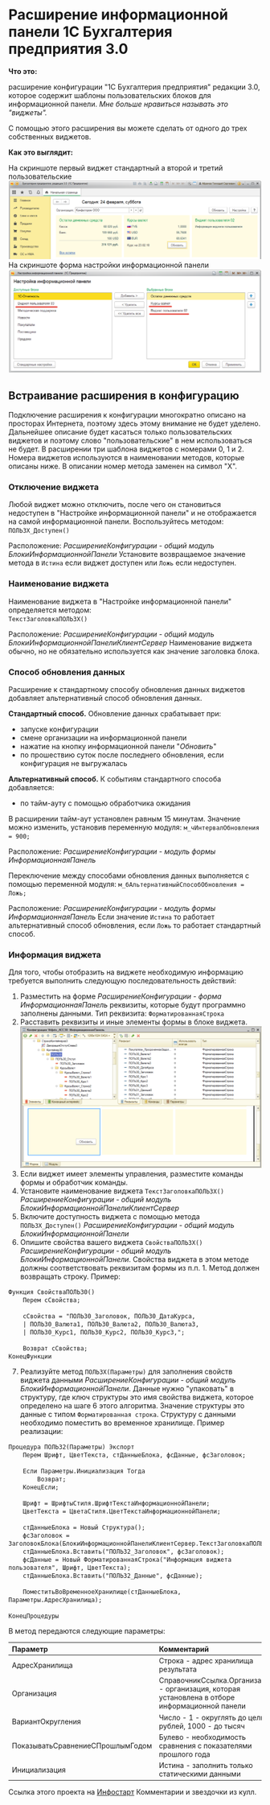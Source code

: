 # Расширение информационной панели 1С Бухгалтерия предприятия 3.0

__Что это:__

расширение конфигурации "1С Бухгалтерия предприятия" редакции 3.0, которое содержит шаблоны пользовательских блоков для информационной панели. _Мне больше нравиться называть это "виджеты"._

С помощью этого расширения вы можете сделать от одного до трех собственных виджетов.

__Как это выглядит:__

На скриншоте первый виджет стандартный а второй и третий пользовательские
![скриншот 1](./PIC/pic01.png)
На скриншоте форма настройки информационной панели
![скриншот 1](./PIC/pic02.png)

## Встраивание расширения в конфигурацию
Подключение расширения к конфигурации многократно описано на просторах Интернета, поэтому здесь этому внимание не будет уделено. Дальнейшее описание будет касаться только пользовательских виджетов и поэтому слово "пользовательские" в нем использоваться не будет. В расширении три шаблона виджетов с номерами 0, 1 и 2. Номера виджетов используются в наименовании методов, которые описаны ниже. В описании номер метода заменен на символ "Х".

### Отключение виджета
Любой виджет можно отключить, после чего он становиться недоступен в "Настройке информационной панели" и не отображается на самой информационной панели. Воспользуйтесь методом:  
`ПОЛЬЗX_Доступен()`

Расположение: _РасширениеКонфигурации - общий модуль БлокиИнформационнойПанели_
Установите возвращаемое значение метода в `Истина` если виджет доступен или `Ложь` если недоступен.

### Наименование виджета
Наименование виджета в "Настройке информационной панели" определяется методом:  
`ТекстЗаголовкаПОЛЬЗX()`

Расположение: _РасширениеКонфигурации - общий модуль БлокиИнформационнойПанелиКлиентСервер_ Наименование виджета обычно, но не обязательно используется как значение заголовка блока.

### Способ обновления данных
Расширение к стандартному способу обновления данных виджетов добавляет альтернативный способ обновления данных.

__Стандартный способ.__ Обновление данных срабатывает при:
* запуске конфигурации
* смене организации на информационной панели
* нажатие на кнопку информационной панели "_Обновить_"
* по прошествию суток после последнего обновления, если конфигурация не выгружалась

__Альтернативный способ.__ К событиям стандартного способа добавляется:
* по тайм-ауту с помощью обработчика ожидания

В расширении тайм-аут установлен равным 15 минутам. Значение можно изменить, установив переменную модуля:
`м_чИнтервалОбновления = 900;`

Расположение: _РасширениеКонфигурации - модуль формы ИнформационнаяПанель_

Переключение между способами обновления данных выполняется с помощью переменной модуля:
`м_бАльтернативныйСпособОбновления = Ложь;`

Расположение: _РасширениеКонфигурации - модуль формы ИнформационнаяПанель_ Если значение `Истина` то работает альтернативный способ обновления, если `Ложь` то работает стандартный способ.

### Информация виджета
Для того, чтобы отобразить на виджете необходимую информацию требуется выполнить следующую последовательность действий:
1. Разместить на форме _РасширениеКонфигурации - форма ИнформационнаяПанель_ реквизиты, которые будут программно заполнены данными. Тип реквизита: `ФорматированнаяСтрока` 
2. Расставить реквизиты и иные элементы формы в блоке виджета. ![Реквизиты и элементы виджета](./PIC/pic03.png)
3. Если виджет имеет элементы управления, разместите команды формы и обработчик команды.
4. Установите наименование виджета `ТекстЗаголовкаПОЛЬЗХ()` _РасширениеКонфигурации - общий модуль БлокиИнформационнойПанелиКлиентСервер_
5. Включите доступность виджета с помощью метода `ПОЛЬЗХ_Доступен()` _РасширениеКонфигурации - общий модуль БлокиИнформационнойПанели_
6. Опишите свойства вашего виджета `СвойстваПОЛЬЗX()` _РасширениеКонфигурации - общий модуль БлокиИнформационнойПанели_. Свойства виджета в этом методе должны соответствовать реквизитам формы из п.п. 1. Метод должен возвращать строку. Пример:  
``` bsl
Функция СвойстваПОЛЬЗ0()
	Перем сСвойства;
	
	сСвойства = "ПОЛЬЗ0_Заголовок, ПОЛЬЗ0_ДатаКурса,
	| ПОЛЬЗ0_Валюта1, ПОЛЬЗ0_Валюта2, ПОЛЬЗ0_Валюта3,
	| ПОЛЬЗ0_Курс1, ПОЛЬЗ0_Курс2, ПОЛЬЗ0_Курс3,";
	
	Возврат сСвойства;
КонецФункции
```
7. Реализуйте метод `ПОЛЬЗХ(Параметры)` для заполнения свойств виджета данными _РасширениеКонфигурации - общий модуль БлокиИнформационнойПанели_. Данные нужно "упаковать" в структуру, где ключ структуры это имя свойства виджета, которое определено на шаге 6 этого алгоритма. Значение структуры это данные с типом `Форматированная строка`. Структуру с данными необходимо поместить во временное хранилище. Пример реализации:
```bsl
Процедура ПОЛЬЗ2(Параметры) Экспорт	
	Перем Шрифт, ЦветТекста, стДанныеБлока, фсДанные, фсЗаголовок;
	
	Если Параметры.Инициализация Тогда
		Возврат;
	КонецЕсли;
	
	Шрифт = ШрифтыСтиля.ШрифтТекстаИнформационнойПанели;
	ЦветТекста = ЦветаСтиля.ЦветТекстаИнформационнойПанели;
	
	стДанныеБлока = Новый Структура();
	фсЗаголовок = ЗаголовокБлока(БлокиИнформационнойПанелиКлиентСервер.ТекстЗаголовкаПОЛЬЗ1());
	стДанныеБлока.Вставить("ПОЛЬЗ2_Заголовок", фсЗаголовок);
	фсДанные = Новый ФорматированнаяСтрока("Информация виджета пользователя", Шрифт, ЦветТекста);
	стДанныеБлока.Вставить("ПОЛЬЗ2_Данные", фсДанные);
	
	ПоместитьВоВременноеХранилище(стДанныеБлока, Параметры.АдресХранилища);
	
КонецПроцедуры
```
В метод передаются следующие параметры:

| Параметр				           | Комментарий                                                                                   |
|:-------------------------------- |:--------------------------------------------------------------------------------------------- |
| АдресХранилища 		           | Строка - адрес хранилища результата                                                           |
| Организация 			           | СправочникСсылка.Организации - организация, которая установлена в отборе информационной панели|
| ВариантОкругления 		       | Число - 1 - округлять до целых рублей, 1000 - до тысяч                                        | 
| ПоказыватьСравнениеСПрошлымГодом | Булево - необходимость сравнения с показателями прошлого года                                 |
| Инициализация 			       | Истина - заполнить только статическими данными                                                |


Ссылка этого проекта на [Инфостарт](https://infostart.ru/public/790959/) Комментарии и звездочки из кулл.